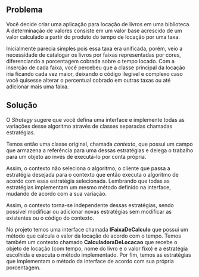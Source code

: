 ﻿## Problema
Você decide criar uma aplicação para locação de livros em uma biblioteca. A determinação de valores consiste em um valor base acrescido de um valor calculado a partir do produto do tempo de locação por uma taxa.

Inicialmente parecia simples pois essa taxa era unificada, porém, veio a necessidade de catalogar os livros por faixas representadas por cores, diferenciando a porcentagem cobrada sobre o tempo locado. Com a inserção de cada faixa, você percebeu que a classe principal da locação iria ficando cada vez maior, deixando o código ilegível e complexo caso você quisesse alterar o percentual cobrado em outras taxas ou até adicionar mais uma faixa.

## Solução
O *Strategy* sugere que você defina uma interface e implemente todas as variações desse algoritmo através de classes separadas chamadas estratégias.

Temos então uma classe original, chamada *contexto*, que possui um campo que armazena a referência para uma dessas estratégias e delega o trabalho para um objeto ao invés de executá-lo por conta própria.

Assim, o contexto não seleciona o algoritmo, o cliente que passa a estratégia desejada para o contexto que então executa o algoritmo de acordo com essa estratégia selecionada. Lembrando que todas as estratégias implementam um mesmo método definido na interface, mudando de acordo com a sua variação.

Assim, o contexto torna-se independente dessas estratégias, sendo possível modificar ou adicionar novas estratégias sem modificar as existentes ou o código do contexto.

No projeto temos uma interface chamada **IFaixaDeCalculo** que possui um método que calcula o valor da locação de acordo com o tempo. Temos também um contexto chamado **CalculadoraDeLocacao** que recebe o objeto de locação (com tempo, nome do livro e o valor fixo) e a estratégia escolhida e executa o método implementado. Por fim, temos as estratégias que implementam o método da interface de acordo com sua própria porcentagem.